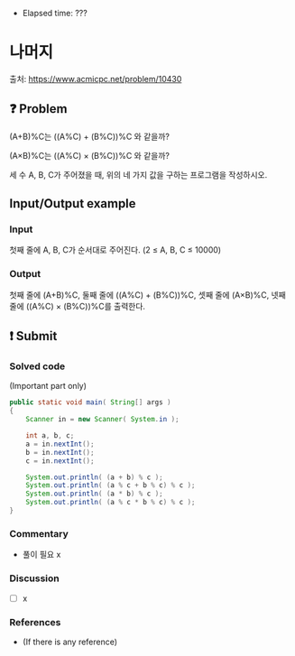 - Elapsed time: ???

# 나머지
출처: https://www.acmicpc.net/problem/10430

## :question: Problem
(A+B)%C는 ((A%C) + (B%C))%C 와 같을까?

(A×B)%C는 ((A%C) × (B%C))%C 와 같을까?

세 수 A, B, C가 주어졌을 때, 위의 네 가지 값을 구하는 프로그램을 작성하시오.

## Input/Output example
### Input
첫째 줄에 A, B, C가 순서대로 주어진다. (2 ≤ A, B, C ≤ 10000)

### Output
첫째 줄에 (A+B)%C, 둘째 줄에 ((A%C) + (B%C))%C, 셋째 줄에 (A×B)%C, 넷째 줄에 ((A%C) × (B%C))%C를 출력한다.

## :exclamation: Submit
### Solved code
(Important part only)
``` java
public static void main( String[] args )
{
    Scanner in = new Scanner( System.in );

    int a, b, c;
    a = in.nextInt();
    b = in.nextInt();
    c = in.nextInt();

    System.out.println( (a + b) % c );
    System.out.println( (a % c + b % c) % c );
    System.out.println( (a * b) % c );
    System.out.println( (a % c * b % c) % c );
}
```

### Commentary
- 풀이 필요 x

### Discussion
- [ ] x

### References
- (If there is any reference)
